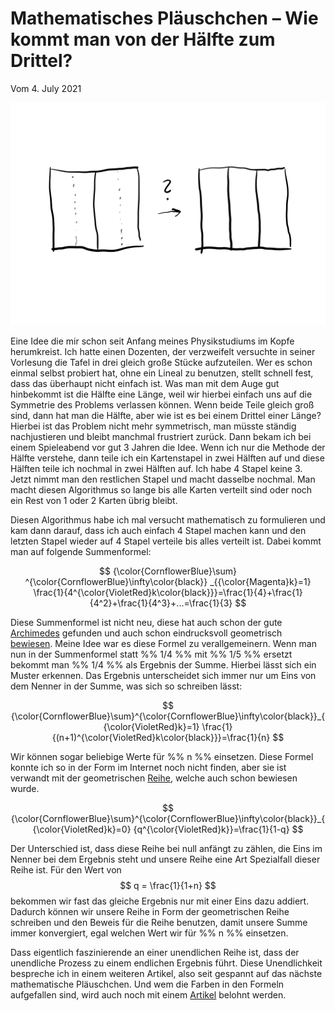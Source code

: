 # Mathematisches Pläuschchen – Wie kommt man von der Hälfte zum Drittel?
Vom 4\. July 2021

<div align=center style="text-align: center;">
    <img width="850" src="./Media/haelfte-zu-drittel.png"/>
</div>

Eine Idee die mir schon seit Anfang meines Physikstudiums im Kopfe herumkreist. Ich hatte einen Dozenten, der verzweifelt versuchte in seiner Vorlesung die Tafel in drei gleich große Stücke aufzuteilen. Wer es schon einmal selbst probiert hat, ohne ein Lineal zu benutzen, stellt schnell fest, dass das überhaupt nicht einfach ist. Was man mit dem Auge gut hinbekommt ist die Hälfte eine Länge, weil wir hierbei einfach uns auf die Symmetrie des Problems verlassen können. Wenn beide Teile gleich groß sind, dann hat man die Hälfte, aber wie ist es bei einem Drittel einer Länge? Hierbei ist das Problem nicht mehr symmetrisch, man müsste ständig nachjustieren und bleibt manchmal frustriert zurück. Dann bekam ich bei einem Spieleabend vor gut 3 Jahren die Idee. Wenn ich nur die Methode der Hälfte verstehe, dann teile ich ein Kartenstapel in zwei Hälften auf und diese Hälften teile ich nochmal in zwei Hälften auf. Ich habe 4 Stapel keine 3. Jetzt nimmt man den restlichen Stapel und macht dasselbe nochmal. Man macht diesen Algorithmus so lange bis alle Karten verteilt sind oder noch ein Rest von 1 oder 2 Karten übrig bleibt.

Diesen Algorithmus habe ich mal versucht mathematisch zu formulieren und kam dann darauf, dass ich auch einfach 4 Stapel machen kann und den letzten Stapel wieder auf 4 Stapel verteile bis alles verteilt ist. Dabei kommt man auf folgende Summenformel:

$$
 {\color{CornflowerBlue}\sum} ^{\color{CornflowerBlue}\infty\color{black}} _{{\color{Magenta}k}=1} \frac{1}{4^{\color{VioletRed}k\color{black}}}=\frac{1}{4}+\frac{1}{4^2}+\frac{1}{4^3}+...=\frac{1}{3}
$$

<!-- $$ \colorbox{white}{${\color{cyan}\sum} ^{\color{cyan}\infty\color{black}} _{{\color{pink}k}=1} \frac{1}{4^{\color{pink}k\color{black}}}=\frac{1}{4}+\frac{1}{4^2}+\frac{1}{4^3}+...=\frac{1}{3}$} $$ -->


<!-- <div align=center style="text-align: center;"> <img width="550" src="./Media/formula-1-4-3.png"/> </div> -->

Diese Summenformel ist nicht neu, diese hat auch schon der gute [Archimedes](https://en.wikipedia.org/wiki/1/4_%2B_1/16_%2B_1/64_%2B_1/256_%2B_%E2%8B%AF) gefunden und auch schon eindrucksvoll geometrisch [bewiesen](https://en.wikipedia.org/wiki/1/4_%2B_1/16_%2B_1/64_%2B_1/256_%2B_%E2%8B%AF#Proof_by_Archimedes). Meine Idee war es diese Formel zu verallgemeinern. Wenn man nun in der Summenformel statt %% 1/4 %% mit %% 1/5 %% ersetzt bekommt man %% 1/4 %% als Ergebnis der Summe. Hierbei lässt sich ein Muster erkennen. Das Ergebnis unterscheidet sich immer nur um Eins von dem Nenner in der Summe, was sich so schreiben lässt:

$$
 {\color{CornflowerBlue}\sum}^{\color{CornflowerBlue}\infty\color{black}}_{{\color{VioletRed}k}=1} \frac{1}{(n+1)^{\color{VioletRed}k\color{black}}}=\frac{1}{n}
$$

<!-- <div align=center style="text-align: center;">    <img width="550" src="./Media/formula-1-n-2.png"/> </div> -->

Wir können sogar beliebige Werte für %% n %% einsetzen. Diese Formel konnte ich so in der Form im Internet noch nicht finden, aber sie ist verwandt mit der geometrischen [Reihe](https://de.wikipedia.org/wiki/Geometrische_Reihe), welche auch schon bewiesen wurde.


$$
 {\color{CornflowerBlue}\sum}^{\color{CornflowerBlue}\infty\color{black}}_{{\color{VioletRed}k}=0} {q^{\color{VioletRed}k}}=\frac{1}{1-q}
$$

<!-- <div align=center style="text-align: center;">     <img width="550" src="./Media/formula-q.png"/> </div> -->

Der Unterschied ist, dass diese Reihe bei null anfängt zu zählen, die Eins im Nenner bei dem Ergebnis steht und unsere Reihe eine Art Spezialfall dieser Reihe ist. Für den Wert von
$$
q = \frac{1}{1+n}
$$
bekommen wir fast das gleiche Ergebnis nur mit einer Eins dazu addiert. Dadurch können wir unsere Reihe in Form der geometrischen Reihe schreiben und den Beweis für die Reihe benutzen, damit unsere Summe immer konvergiert, egal welchen Wert wir für %% n %% einsetzen.

Dass eigentlich faszinierende an einer unendlichen Reihe ist, dass der unendliche Prozess zu einem endlichen Ergebnis führt. Diese Unendlichkeit bespreche ich in einem weiteren Artikel, also seit gespannt auf das nächste mathematische Pläuschchen. Und wem die Farben in den Formeln aufgefallen sind, wird auch noch mit einem [Artikel](Blog/Mathematisches_Pläuschchen_-_Farbige_Formeln.md) belohnt werden.
